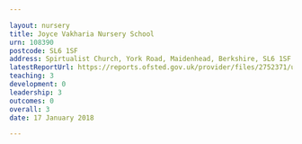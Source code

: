 ```yaml
---

layout: nursery
title: Joyce Vakharia Nursery School
urn: 108390
postcode: SL6 1SF
address: Spirtualist Church, York Road, Maidenhead, Berkshire, SL6 1SF
latestReportUrl: https://reports.ofsted.gov.uk/provider/files/2752371/urn/108390.pdf
teaching: 3
development: 0
leadership: 3
outcomes: 0
overall: 3
date: 17 January 2018

---
```

